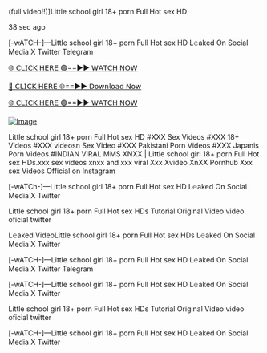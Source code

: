 (full video!!)]Little school girl 18+ porn Full Hot sex HD


38 sec ago

[-wATCH-]—Little school girl 18+ porn Full Hot sex HD L𝚎aked On Social Media X Twitter Telegram

[🌐 𝖢𝖫𝖨𝖢𝖪 𝖧𝖤𝖱𝖤 🟢==►► 𝖶𝖠𝖳𝖢𝖧 𝖭𝖮𝖶](https://3-tanei-pinik.blogspot.com/2025/02/viral-video.html)

[🔴 𝖢𝖫𝖨𝖢𝖪 𝖧𝖤𝖱𝖤 🌐==►► 𝖣𝗈𝗐𝗇𝗅𝗈𝖺𝖽 𝖭𝗈𝗐](https://3-tanei-pinik.blogspot.com/2025/02/viral-video.html)

[🌐 𝖢𝖫𝖨𝖢𝖪 𝖧𝖤𝖱𝖤 🟢==►► 𝖶𝖠𝖳𝖢𝖧 𝖭𝖮𝖶](https://3-tanei-pinik.blogspot.com/2025/02/viral-video.html)

[![Image](https://github.com/user-attachments/assets/ff3b7bd4-415c-4ca3-a6c8-b1f096193c29)](https://3-tanei-pinik.blogspot.com/2025/02/viral-video.html)

Little school girl 18+ porn Full Hot sex HD #XXX Sex Videos #XXX 18+ Videos #XXX videosn Sex Video #XXX Pakistani Porn Videos #XXX Japanis Porn Videos #INDIAN VIRAL MMS XNXX | Little school girl 18+ porn Full Hot sex HDs.xxx sex videos xnxx and xxx viral Xxx Xvideo XnXX Pornhub Xxx sex Videos Official on Instagram

[-wATCh-]—Little school girl 18+ porn Full Hot sex HD L𝚎aked On Social Media X Twitter

Little school girl 18+ porn Full Hot sex HDs Tutorial Original Video video oficial twitter

L𝚎aked VideoLittle school girl 18+ porn Full Hot sex HDs L𝚎aked On Social Media X Twitter

[-wATCH-]—Little school girl 18+ porn Full Hot sex HD L𝚎aked On Social Media X Twitter Telegram

[-wATCH-]—Little school girl 18+ porn Full Hot sex HD L𝚎aked On Social Media X Twitter

Little school girl 18+ porn Full Hot sex HDs Tutorial Original Video video oficial twitter

[-wATCH-]—Little school girl 18+ porn Full Hot sex HD L𝚎aked On Social Media X Twitter
